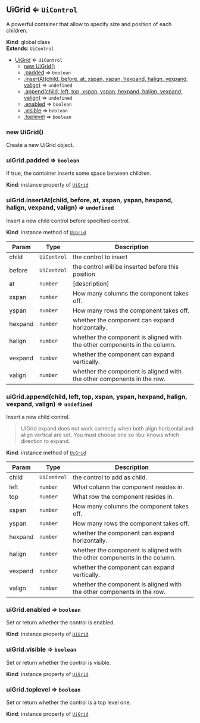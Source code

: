 <a name="UiGrid"></a>

## UiGrid ⇐ <code>UiControl</code>
A powerful container that allow to specify size and position of each children.

**Kind**: global class  
**Extends**: <code>UiControl</code>  

* [UiGrid](#UiGrid) ⇐ <code>UiControl</code>
    * [new UiGrid()](#new_UiGrid_new)
    * [.padded](#UiGrid+padded) ⇒ <code>boolean</code>
    * [.insertAt(child, before, at, xspan, yspan, hexpand, halign, vexpand, valign)](#UiGrid+insertAt) ⇒ <code>undefined</code>
    * [.append(child, left, top, xspan, yspan, hexpand, halign, vexpand, valign)](#UiGrid+append) ⇒ <code>undefined</code>
    * [.enabled](#) ⇒ <code>boolean</code>
    * [.visible](#) ⇒ <code>boolean</code>
    * [.toplevel](#) ⇒ <code>boolean</code>

<a name="new_UiGrid_new"></a>

### new UiGrid()
Create a new UiGrid object.

<a name="UiGrid+padded"></a>

### uiGrid.padded ⇒ <code>boolean</code>
If true, the container inserts some space between children.

**Kind**: instance property of [<code>UiGrid</code>](#UiGrid)  
<a name="UiGrid+insertAt"></a>

### uiGrid.insertAt(child, before, at, xspan, yspan, hexpand, halign, vexpand, valign) ⇒ <code>undefined</code>
Insert a new child control before specified control.

**Kind**: instance method of [<code>UiGrid</code>](#UiGrid)  

| Param | Type | Description |
| --- | --- | --- |
| child | <code>UiControl</code> | the control to insert |
| before | <code>UiControl</code> | the control will be inserted before this position |
| at | <code>number</code> | [description] |
| xspan | <code>number</code> | How many columns the component takes off. |
| yspan | <code>number</code> | How many rows the component takes off. |
| hexpand | <code>number</code> | whether the component can expand horizontally. |
| halign | <code>number</code> | whether the component is aligned with the other 	 components in the column. |
| vexpand | <code>number</code> | whether the component can expand vertically. |
| valign | <code>number</code> | whether the component is aligned with the other 	 components in the row. |

<a name="UiGrid+append"></a>

### uiGrid.append(child, left, top, xspan, yspan, hexpand, halign, vexpand, valign) ⇒ <code>undefined</code>
Insert a new child control.

> UIGrid expand does not work correctly when both align horizontal and align
vertical are set. You must choose one so libui knows which direction to expand.

**Kind**: instance method of [<code>UiGrid</code>](#UiGrid)  

| Param | Type | Description |
| --- | --- | --- |
| child | <code>UiControl</code> | the control to add as child. |
| left | <code>number</code> | What column the component resides in. |
| top | <code>number</code> | What row the component resides in. |
| xspan | <code>number</code> | How many columns the component takes off. |
| yspan | <code>number</code> | How many rows the component takes off. |
| hexpand | <code>number</code> | whether the component can expand horizontally. |
| halign | <code>number</code> | whether the component is aligned with the other components in the column. |
| vexpand | <code>number</code> | whether the component can expand vertically. |
| valign | <code>number</code> | whether the component is aligned with the other components in the row. |

<a name=""></a>

### uiGrid.enabled ⇒ <code>boolean</code>
Set or return whether the control is enabled.

**Kind**: instance property of [<code>UiGrid</code>](#UiGrid)  
<a name=""></a>

### uiGrid.visible ⇒ <code>boolean</code>
Set or return whether the control is visible.

**Kind**: instance property of [<code>UiGrid</code>](#UiGrid)  
<a name=""></a>

### uiGrid.toplevel ⇒ <code>boolean</code>
Set or return whether the control is a top level one.

**Kind**: instance property of [<code>UiGrid</code>](#UiGrid)  
